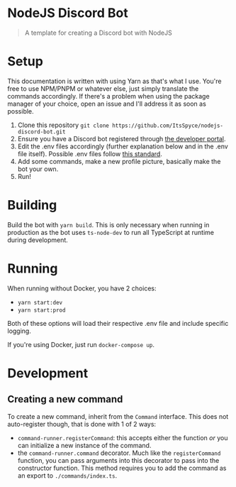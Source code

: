 # NodeJS Discord Bot

> A template for creating a Discord bot with NodeJS

# Setup

This documentation is written with using Yarn as that's what I use. You're free to use NPM/PNPM or whatever else, just simply translate the commands accordingly. If there's a problem when using the package manager of your choice, open an issue and I'll address it as soon as possible.

1. Clone this repository
   `git clone https://github.com/ItsSpyce/nodejs-discord-bot.git`
2. Ensure you have a Discord bot registered through [the developer portal](https://discord.com/developers/applications).
3. Edit the .env files accordingly (further explanation below and in the .env file itself). Possible .env files follow [this standard](https://github.com/bkeepers/dotenv#what-other-env-files-can-i-use).
4. Add some commands, make a new profile picture, basically make the bot your own.
5. Run!

# Building

Build the bot with `yarn build`. This is only necessary when running in production as the bot uses `ts-node-dev` to run all TypeScript at runtime during development.

# Running

When running without Docker, you have 2 choices:

- `yarn start:dev`
- `yarn start:prod`

Both of these options will load their respective .env file and include specific logging.

If you're using Docker, just run `docker-compose up`.

# Development

## Creating a new command

To create a new command, inherit from the `Command` interface. This does not auto-register though, that is done with 1 of 2 ways:

- `command-runner.registerCommand`: this accepts either the function _or_ you can initialize a new instance of the command.
- the `command-runner.command` decorator. Much like the `registerCommand` function, you can pass arguments into this decorator to pass into the constructor function. This method requires you to add the command as an export to `./commands/index.ts`.
